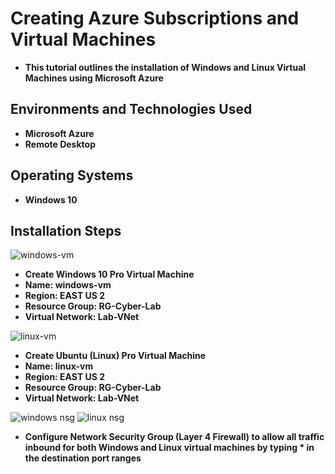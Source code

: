<h1>Creating Azure Subscriptions and Virtual Machines</h1>

- <b>This tutorial outlines the installation of Windows and Linux Virtual Machines using Microsoft Azure</b>

<h2>Environments and Technologies Used</h2>

- <b>Microsoft Azure</b> 
- <b>Remote Desktop</b>

<h2>Operating Systems</h2>

- <b>Windows 10</b>


<h2>Installation Steps</h2>

![windows-vm](https://github.com/user-attachments/assets/08220b5f-b9a5-4bdd-bb9b-aaf7c67fde9e)

- <b>Create Windows 10 Pro Virtual Machine</b></b>
- <b>Name: windows-vm</b>
- <b>Region: EAST US 2</b>
- <b>Resource Group: RG-Cyber-Lab</b>
- <b>Virtual Network: Lab-VNet</b>

![linux-vm](https://github.com/user-attachments/assets/452787b5-0905-467c-beeb-0625cabe4fd5)

- <b>Create Ubuntu (Linux) Pro Virtual Machine</b></b>
- <b>Name: linux-vm</b>
- <b>Region: EAST US 2</b>
- <b>Resource Group: RG-Cyber-Lab</b>
- <b>Virtual Network: Lab-VNet</b>

![windows nsg](https://github.com/user-attachments/assets/f15df672-d836-4b2d-813a-5fb9e5b5addd)
![linux nsg](https://github.com/user-attachments/assets/b8744d63-b29c-437d-99b8-d3d61489cb29)
- <b>Configure Network Security Group (Layer 4 Firewall) to allow all traffic inbound for both Windows and Linux virtual machines by typing * in the destination port ranges<b>
